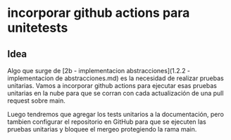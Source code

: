 # incorporar github actions para unitetests

## Idea
Algo que surge de [2b - implementacion abstracciones](1.2.2 - implementacion de abstracciones.md) es la necesidad de realizar pruebas unitarias. Vamos a incorporar github actions para ejecutar esas pruebas unitarias en la nube para que se corran con cada actualización de una pull request sobre main.

Luego tendremos que agregar los tests unitarios a la documentación, pero tambien configurar el repositorio en GitHub para que se ejecuten las pruebas unitarias y bloquee el mergeo protegiendo la rama main.

